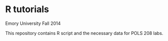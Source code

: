 R tutorials
===
Emory University
Fall 2014

This repository contains R script and the necessary data for POLS 208 labs. 
